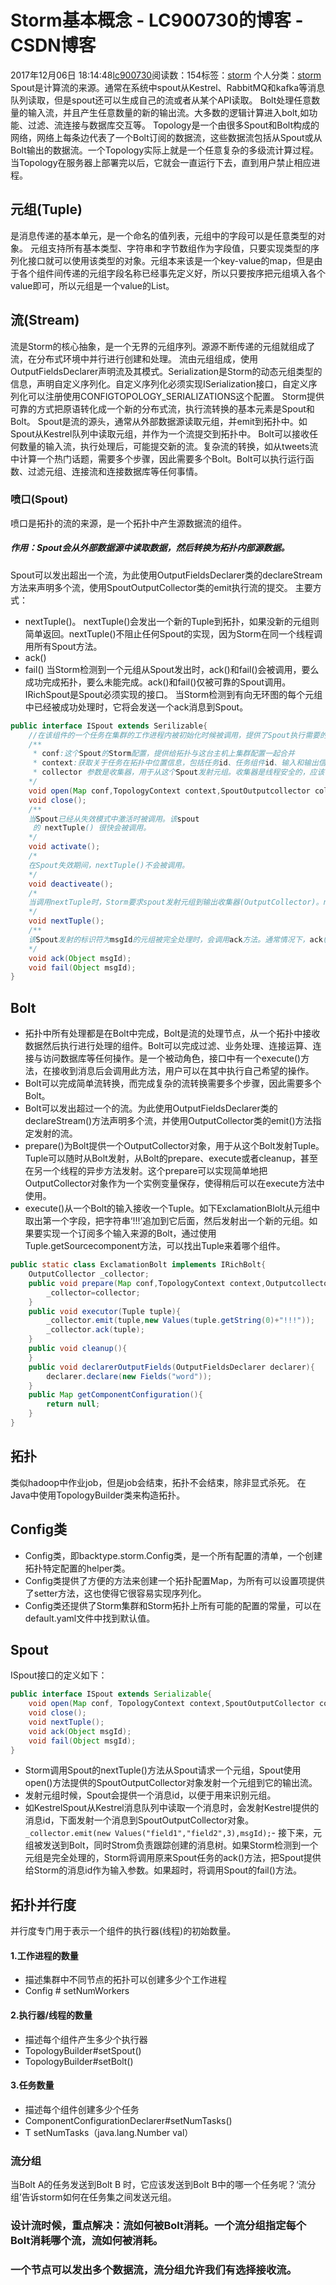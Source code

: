 # Storm基本概念 - LC900730的博客 - CSDN博客
2017年12月06日 18:14:48[lc900730](https://me.csdn.net/LC900730)阅读数：154标签：[storm](https://so.csdn.net/so/search/s.do?q=storm&t=blog)
个人分类：[storm](https://blog.csdn.net/LC900730/article/category/7291649)
Spout是计算流的来源。通常在系统中spout从Kestrel、RabbitMQ和kafka等消息队列读取，但是spout还可以生成自己的流或者从某个API读取。 
Bolt处理任意数量的输入流，并且产生任意数量的新的输出流。大多数的逻辑计算进入bolt,如功能、过滤、流连接与数据库交互等。 
Topology是一个由很多Spout和Bolt构成的网络，网络上每条边代表了一个Bolt订阅的数据流，这些数据流包括从Spout或从Bolt输出的数据流。一个Topology实际上就是一个任意复杂的多级流计算过程。当Topology在服务器上部署完以后，它就会一直运行下去，直到用户禁止相应进程。
## 元组(Tuple)
是消息传递的基本单元，是一个命名的值列表，元组中的字段可以是任意类型的对象。 
元组支持所有基本类型、字符串和字节数组作为字段值，只要实现类型的序列化接口就可以使用该类型的对象。元组本来该是一个key-value的map，但是由于各个组件间传递的元组字段名称已经事先定义好，所以只要按序把元组填入各个value即可，所以元组是一个value的List。
## 流(Stream)
流是Storm的核心抽象，是一个无界的元组序列。源源不断传递的元组就组成了流，在分布式环境中并行进行创建和处理。 
流由元组组成，使用OutputFieldsDeclarer声明流及其模式。Serialization是Storm的动态元组类型的信息，声明自定义序列化。自定义序列化必须实现ISerialization接口，自定义序列化可以注册使用CONFIGTOPOLOGY_SERIALIZATIONS这个配置。
Storm提供可靠的方式把原语转化成一个新的分布式流，执行流转换的基本元素是Spout和Bolt。 
Spout是流的源头，通常从外部数据源读取元组，并emit到拓扑中。如Spout从Kestrel队列中读取元组，并作为一个流提交到拓扑中。 
Bolt可以接收任何数量的输入流，执行处理后，可能提交新的流。复杂流的转换，如从tweets流中计算一个热门话题，需要多个步骤，因此需要多个Bolt。Bolt可以执行运行函数、过滤元组、连接流和连接数据库等任何事情。
### 喷口(Spout)
喷口是拓扑的流的来源，是一个拓扑中产生源数据流的组件。
##### 作用：Spout会从外部数据源中读取数据，然后转换为拓扑内部源数据。
Spout可以发出超出一个流，为此使用OutputFieldsDeclarer类的declareStream方法来声明多个流，使用SpoutOutputCollector类的emit执行流的提交。
主要方式：
- nextTuple()。
nextTuple()会发出一个新的Tuple到拓扑，如果没新的元组则简单返回。nextTuple()不阻止任何Spout的实现，因为Storm在同一个线程调用所有Spout方法。
- ack()
- fail()
当Storm检测到一个元组从Spout发出时，ack()和fail()会被调用，要么成功完成拓扑，要么未能完成。ack()和fail()仅被可靠的Spout调用。
IRichSpout是Spout必须实现的接口。
当Storm检测到有向无环图的每个元组中已经被成功处理时，它将会发送一个ack消息到Spout。
```java
public interface ISpout extends Serilizable{
    //在该组件的一个任务在集群的工作进程内被初始化时候被调用，提供了Spout执行需要的环境。
    /**
     * conf:这个Spout的Storm配置，提供给拓扑与这台主机上集群配置一起合并
     * context:获取关于任务在拓扑中位置信息，包括任务id、任务组件id、输入和输出信息。
     * collector 参数是收集器，用于从这个Spout发射元组。收集器是线程安全的，应该作为这个Spout对象实例变量进行保存。
    */
    void open(Map conf,TopologyContext context,SpoutOutputcollector collector)；
    void close();
    /**
    当Spout已经从失效模式中激活时被调用。该spout
     的 nextTuple() 很快会被调用。
    */
    void activate();
    /*
    在Spout失效期间，nextTuple()不会被调用。
    */
    void deactiveate();
    /*
    当调用nextTuple时，Storm要求spout发射元组到输出收集器(OutputCollector)。nextTuple()方法应该是非堵塞的。所有如果Spout没有元组可以发射，该方法应该返回。nextTuple()、ack()和fail()方法都在Spout任务的单一线程内紧密循环被调用。当没有元组可以发射时，可以让nextTuple()去sleep很短的时间，如1ms。这样就不会浪费太多CPU资源。
    */
    void nextTuple();
    /**
    该Spout发射的标识符为msgId的元组被完全处理时，会调用ack方法。通常情况下，ack()会将该消息移除队列防止被重发。
    */
    void ack(Object msgId);
    void fail(Object msgId);
}
```
## Bolt
- 拓扑中所有处理都是在Bolt中完成，Bolt是流的处理节点，从一个拓扑中接收数据然后执行进行处理的组件。Bolt可以完成过滤、业务处理、连接运算、连接与访问数据库等任何操作。是一个被动角色，接口中有一个execute()方法，在接收到消息后会调用此方法，用户可以在其中执行自己希望的操作。
- Bolt可以完成简单流转换，而完成复杂的流转换需要多个步骤，因此需要多个Bolt。
- Bolt可以发出超过一个的流。为此使用OutputFieldsDeclarer类的declareStream()方法声明多个流，并使用OutputCollector类的emit()方法指定发射的流。
- prepare()为Bolt提供一个OutputCollector对象，用于从这个Bolt发射Tuple。Tuple可以随时从Bolt发射，从Bolt的prepare、execute或者cleanup，甚至在另一个线程的异步方法发射。这个prepare可以实现简单地把OutputCollector对象作为一个实例变量保存，使得稍后可以在execute方法中使用。
- execute()从一个Bolt的输入接收一个Tuple。如下ExclamationBlolt从元组中取出第一个字段，把字符串‘!!!’追加到它后面，然后发射出一个新的元组。如果要实现一个订阅多个输入来源的Bolt，通过使用Tuple.getSourcecomponent方法，可以找出Tuple来着哪个组件。
```java
public static class ExclamationBolt implements IRichBolt{
    OutputCollector _collector;
    public void prepare(Map conf,TopologyContext context,Outputcollector collector){
        _collector=collector;
    }
    public void executor(Tuple tuple){
        _collector.emit(tuple,new Values(tuple.getString(0)+"!!!"));
        _collector.ack(tuple);
    }
    public void cleanup(){
    }
    public void declarerOutputFields(OutputFieldsDeclarer declarer){
        declarer.declare(new Fields("word"));
    }
    public Map getComponentConfiguration(){
        return null;
    }
}
```
## 拓扑
类似hadoop中作业job，但是job会结束，拓扑不会结束，除非显式杀死。 
在Java中使用TopologyBuilder类来构造拓扑。
## Config类
- Config类，即backtype.storm.Config类，是一个所有配置的清单，一个创建拓扑特定配置的helper类。
- Config类提供了方便的方法来创建一个拓扑配置Map，为所有可以设置项提供了setter方法，这也使得它很容易实现序列化。
- Config类还提供了Storm集群和Storm拓扑上所有可能的配置的常量，可以在default.yaml文件中找到默认值。
## Spout
ISpout接口的定义如下：
```java
public interface ISpout extends Serializable{
    void open(Map conf, TopologyContext context,SpoutOutputCollector collector);
    void close();
    void nextTuple();
    void ack(Object msgId);
    void fail(Object msgId);
}
```
- Storm调用Spout的nextTuple()方法从Spout请求一个元组，Spout使用open()方法提供的SpoutOutputCollector对象发射一个元组到它的输出流。
- 发射元组时候，Spout会提供一个消息id，以便于用来识别元组。
- 如KestrelSpout从Kestrel消息队列中读取一个消息时，会发射Kestrel提供的消息id，下面发射一个消息到SpoutOutputCollector对象。
`_collector.emit(new Values("field1","field2",3),msgId);`- 接下来，元组被发送到Bolt，同时Strom负责跟踪创建的消息树。如果Storm检测到一个元组是完全处理的，Storm将调用原来Spout任务的ack()方法，把Spout提供给Storm的消息id作为输入参数。如果超时，将调用Spout的fail()方法。
## 拓扑并行度
并行度专门用于表示一个组件的执行器(线程)的初始数量。
#### 1.工作进程的数量
- 描述集群中不同节点的拓扑可以创建多少个工作进程
- Config # setNumWorkers
#### 2.执行器/线程的数量
- 描述每个组件产生多少个执行器
- TopologyBuilder#setSpout()
- TopologyBuilder#setBolt()
#### 3.任务数量
- 描述每个组件创建多少个任务
- ComponentConfigurationDeclarer#setNumTasks()
- T setNumTasks（java.lang.Number val）
### 流分组
当Bolt A的任务发送到Bolt B 时，它应该发送到Bolt B中的哪一个任务呢？‘流分组’告诉storm如何在任务集之间发送元组。
### 设计流时候，重点解决：流如何被Bolt消耗。一个流分组指定每个Bolt消耗哪个流，流如何被消耗。
### 一个节点可以发出多个数据流，流分组允许我们有选择接收流。
